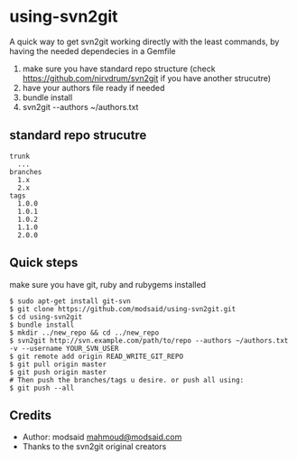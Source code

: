 using-svn2git
=============

A quick way to get svn2git working directly with the least commands, by having the needed dependecies in a Gemfile

1. make sure you have standard repo structure (check https://github.com/nirvdrum/svn2git if you have another strucutre)
2. have your authors file ready if needed
3. bundle install
4. svn2git <repo> --authors ~/authors.txt

standard repo strucutre
-----------------------

    trunk
      ...
    branches
      1.x
      2.x
    tags
      1.0.0
      1.0.1
      1.0.2
      1.1.0
      2.0.0


Quick steps
-----------

make sure you have git, ruby and rubygems installed

    $ sudo apt-get install git-svn
    $ git clone https://github.com/modsaid/using-svn2git.git
    $ cd using-svn2git
    $ bundle install
    $ mkdir ../new_repo && cd ../new_repo
    $ svn2git http://svn.example.com/path/to/repo --authors ~/authors.txt -v --username YOUR_SVN_USER  
    $ git remote add origin READ_WRITE_GIT_REPO
    $ git pull origin master
    $ git push origin master
    # Then push the branches/tags u desire. or push all using:
    $ git push --all

Credits
-------

* Author: modsaid <mahmoud@modsaid.com>
* Thanks to the svn2git original creators
